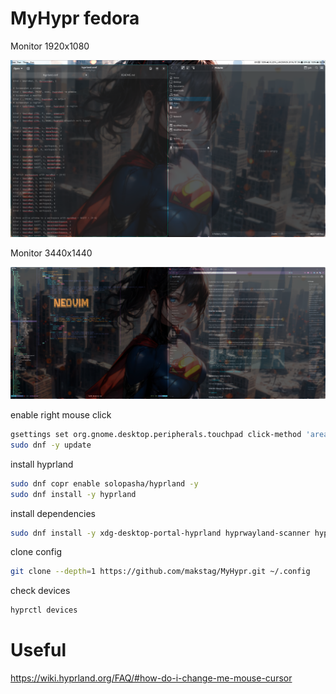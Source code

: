 # MyHypr fedora  
Monitor 1920x1080  
<div align="center">
    <img src="monitor1.png" style="margin: auto"/>
</div>  

Monitor 3440x1440  
<div align="center">
    <img src="monitor2.png" style="margin: auto"/>
</div>  

enable right mouse click  
```sh
gsettings set org.gnome.desktop.peripherals.touchpad click-method 'areas'
sudo dnf -y update
```

install hyprland  
```sh
sudo dnf copr enable solopasha/hyprland -y
sudo dnf install -y hyprland
```

install dependencies  
```sh
sudo dnf install -y xdg-desktop-portal-hyprland hyprwayland-scanner hyprpaper waybar dolphin hyprlock nm-applet hyprcursor hyprshot
```  

clone config  
```sh
git clone --depth=1 https://github.com/makstag/MyHypr.git ~/.config
```  

check devices  
```sh
hyprctl devices
```
# Useful  
https://wiki.hyprland.org/FAQ/#how-do-i-change-me-mouse-cursor  
